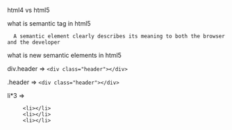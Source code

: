 
html4 vs html5

what is  semantic tag in html5

      A semantic element clearly describes its meaning to both the browser and the developer

what is new semantic elements in html5


div.header => `<div class="header"></div>`

.header => `<div class="header"></div>`

li*3 => 

         <li></li>
         <li></li>
         <li></li>


